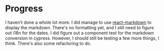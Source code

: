 # Progress

I haven't done a whole lot more. I did manage to use [react-markdown](https://www.npmjs.com/package/react-markdown) to display the markdown. There's no formatting yet, and I still need to figure out i18n for the dates. I did figure out a component test for the markdown conversion in cypress. However, I should still be testing a few more things, I think. There's also some refactoring to do.
